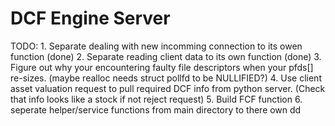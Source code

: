 # DCF Engine Server

TODO:
    1. Separate dealing with new incomming connection to its owen function (done)
    2. Separate reading client data to its own function (done)
    3. Figure out why your encountering faulty file descriptors when your pfds[] re-sizes. (maybe realloc needs struct pollfd to be NULLIFIED?)
    4. Use client asset valuation request to pull required DCF info from python server. (Check that info looks like a stock if not reject request)
    5. Build FCF function
    6. seperate helper/service functions from main directory to there own
 dd